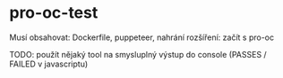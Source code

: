 # pro-oc-test


Musí obsahovat: Dockerfile, puppeteer, nahrání rozšíření: začít s pro-oc


TODO: použít nějaký tool na smysluplný výstup do console (PASSES / FAILED v javascriptu)
